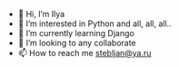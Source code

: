 - 👋 Hi, I’m Ilya
- 👀 I’m interested in Python and all, all, all..
- 🌱 I’m currently learning Django
- 💞️ I’m looking to any collaborate
- 📫 How to reach me stebljan@ya.ru

<!---
Hrushon/Hrushon is a ✨ special ✨ repository because its `README.md` (this file) appears on your GitHub profile.
You can click the Preview link to take a look at your changes.
--->
